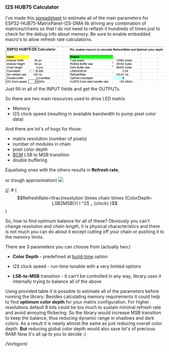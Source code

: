 ### I2S HUB75 Calculator

I've made this [spreadsheet](i2s_memcalc.xlsm) to estimate all of the main parameters for ESP32-HUB75-MatrixPanel-I2S-DMA lib driving any combination of matrices/chains so that I do not need to reflash it hundreds of times just to check for the debug info about memory.
Be sure to enable embedded macro's to allow refresh rate calculations.

![](i2scalc.png)
Just fill-in all of the INPUT fields and get the OUTPUTs.

So there are  two main resources used to drive LED matrix
 - Memory
 - I2S clock speed (resulting in available bandwidth to pump pixel color data)

And there are lot's of hogs for those:
 - matrix resolution (number of pixels)
 - number of modules in chain
 - pixel color depth
 - [BCM](http://www.batsocks.co.uk/readme/art_bcm_5.htm) LSB to MSB transition
 - double buffering

Equalising ones with the others results in **Refresh rate**,

or (rough approximation) 
<img src="https://render.githubusercontent.com/render/math?math=RefreshRate=\frac{%20I%20^2S%20_%20{clock}%20}{resolution%20\times%20chain%20\times%20(ColorDepth-LSB2MSB)}">

[//]: # (github markdown does not like LaTex formulas)
[//]: # ($$RefreshRate=\frac{resolution \times chain \times (ColorDepth-LSB2MSB)}{ I ^2S _ {clock} }$$)

So, how to find optimum balance for all of these? Obviously you can't change *resolution* and *chain length*, it is physical characteristics and there is not much you can do about it except cutting off your chain or pushing it to the memory limits.

There are 3 parameters you can choose from (actually two:)
 - **Color Depth** - predefined at [build-time]((/doc/BuildOptions.md)) option

 -   I2S clock speed - run-time tunable with a very limited options

- **LSB-to-MSB** transition - it can't  be controlled in any way, library uses it internally trying to balance all of the above 

Using provided table it is possible to estimate all of the parameters before running the library. Besides calculating memory requirements it could help to find **optimum color depth** for your matrix configuration. For higher resolutions default 8 bits could be too much to sustain minimal refresh rate and avoid annoying flickering. So the library would increase MSB transition to keep the balance, thus reducing dynamic range in shadows and dark colors. As a result it is nearly almost the same as just reducing overall color depth. **But** reducing global color depth would also save lot's of precious RAM!
Now it's all up to you to decide :)

/Vortigont/
